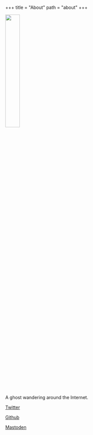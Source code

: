 +++
title = "About"
path = "about"
+++

<img src="/kagami6.png" style="width: 30%;">

A ghost wandering around the Internet.

[Twitter](https://twitter.com/caiyecc)

[Github](https://github.com/yejingchen)

[Mastoden](https://sn.angry.im/web/accounts/2466)
